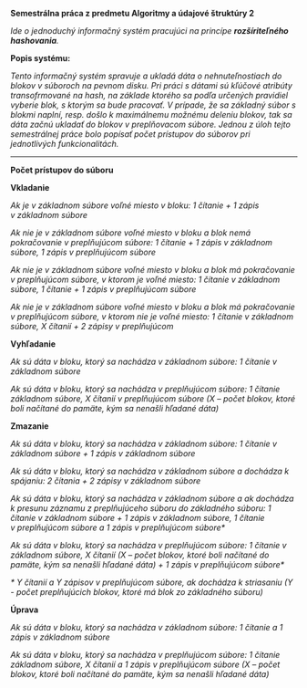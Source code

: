 **Semestrálna práca z predmetu Algoritmy a údajové štruktúry 2**

_Ide o jednoduchý informačný systém pracujúci na princípe **rozšíriteľného hashovania**._


**Popis systému:**

_Tento informačný systém spravuje a ukladá dáta o nehnuteľnostiach do blokov v súboroch na pevnom disku. Pri práci s dátami sú kľúčové atribúty transofrmované na hash, na základe ktorého sa podľa určených pravidiel vyberie blok, s ktorým sa bude pracovať. V prípade, že sa základný súbor s blokmi naplní, resp. došlo k maximálnemu možnému deleniu blokov, tak sa dáta začnú ukladať do blokov v preplňovacom súbore. Jednou z úloh tejto semestrálnej práce bolo popísať počet prístupov do súborov pri jednotlivých funkcionalitách._

-------------------

**Počet prístupov do súboru**

**Vkladanie**

_Ak je v základnom súbore voľné miesto v bloku: 1 čítanie + 1 zápis v základnom súbore_

_Ak nie je v základnom súbore voľné miesto v bloku a blok nemá pokračovanie v preplňujúcom súbore: 1 čítanie + 1 zápis v základnom súbore, 1 zápis v preplňujúcom súbore_

_Ak nie je v základnom súbore voľné miesto v bloku a blok má pokračovanie v preplňujúcom súbore, v ktorom je voľné miesto: 1 čítanie v základnom súbore, 1 čítanie + 1 zápis v preplňujúcom súbore_

_Ak nie je v základnom súbore voľné miesto v bloku a blok má pokračovanie v preplňujúcom súbore, v ktorom nie je voľné miesto: 1 čítanie v základnom súbore, X čítanií + 2 zápisy v preplňujúcom_

**Vyhľadanie**

_Ak sú dáta v bloku, ktorý sa nachádza v základnom súbore: 1 čítanie v základnom súbore_

_Ak sú dáta v bloku, ktorý sa nachádza v preplňujúcom súbore: 1 čítanie základnom súbore, X čítanií v preplňujúcom súbore (X – počet blokov, ktoré boli načítané do pamäte, kým sa nenašli hľadané dáta)_

**Zmazanie**

_Ak sú dáta v bloku, ktorý sa nachádza v základnom súbore: 1 čítanie v základnom súbore + 1 zápis v základnom súbore_

_Ak sú dáta v bloku, ktorý sa nachádza v základnom súbore a dochádza k spájaniu: 2 čítania + 2 zápisy v základnom súbore_

_Ak sú dáta v bloku, ktorý sa nachádza v základnom súbore a ak dochádza k presunu záznamu z preplňujúceho súboru do základného súboru: 1 čítanie v základnom súbore + 1 zápis v základnom súbore, 1 čítanie v preplňujúcom súbore a 1 zápis v preplňujúcom súbore*_

_Ak sú dáta v bloku, ktorý sa nachádza v preplňujúcom súbore: 1 čítanie v základnom súbore, X čítanií (X – počet blokov, ktoré boli načítané do pamäte, kým sa nenašli hľadané dáta) + 1 zápis v preplňujúcom súbore*_

_* Y čítanií a Y zápisov v preplňujúcom súbore, ak dochádza k striasaniu (Y - počet preplňujúcich blokov, ktoré má blok zo základného súboru)_

**Úprava**

_Ak sú dáta v bloku, ktorý sa nachádza v základnom súbore: 1 čítanie a 1 zápis v základnom súbore_

_Ak sú dáta v bloku, ktorý sa nachádza v preplňujúcom súbore: 1 čítanie základnom súbore, X čítanií a 1 zápis v preplňujúcom súbore (X – počet blokov, ktoré boli načítané do pamäte, kým sa nenašli hľadané dáta)_

